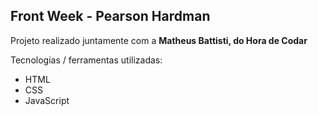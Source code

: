 ## Front Week - Pearson Hardman

Projeto realizado juntamente com a **Matheus Battisti, do Hora de Codar**

Tecnologias / ferramentas utilizadas:
- HTML
- CSS
- JavaScript